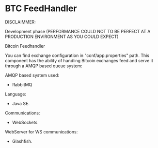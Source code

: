 # BTC FeedHandler

DISCLAIMMER:

Development phase (PERFORMANCE COULD NOT TO BE PERFECT AT A PRODUCTION ENVIRONMENT AS YOU COULD EXPECT)

Bitcoin Feedhandler

You can find exchange configuration in "conf/app.properties" path. This component has the ability of handling Bitcoin exchanges feed and serve it through a AMQP based queue system:



AMQP based system used:

- RabbitMQ

Language:

- Java SE.

Communications:

- WebSockets

WebServer for WS communications:

- Glashfish.
